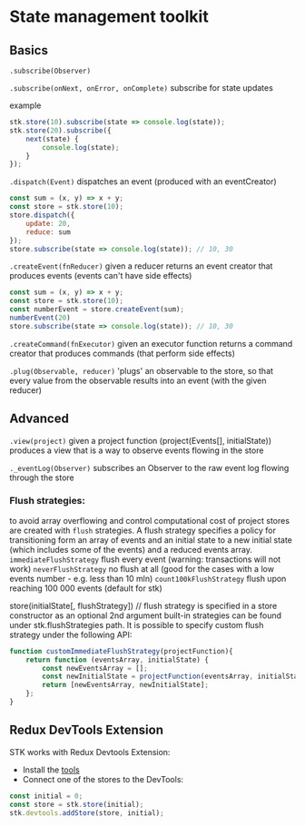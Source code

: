 # State management toolkit


## Basics
`.subscribe(Observer)`

`.subscribe(onNext, onError, onComplete)`
subscribe for state updates

example
```javascript
stk.store(10).subscribe(state => console.log(state));
stk.store(20).subscribe({
    next(state) {
        console.log(state);
    }
});
```

`.dispatch(Event)`
dispatches an event (produced with an eventCreator)
```javascript
const sum = (x, y) => x + y;
const store = stk.store(10);
store.dispatch({
    update: 20,
    reduce: sum
});
store.subscribe(state => console.log(state)); // 10, 30
```

`.createEvent(fnReducer)`
given a reducer returns an event creator that produces events (events can't have side effects)
```javascript
const sum = (x, y) => x + y;
const store = stk.store(10);
const numberEvent = store.createEvent(sum);
numberEvent(20)
store.subscribe(state => console.log(state)); // 10, 30
```

`.createCommand(fnExecutor)`
given an executor function returns a command creator that produces commands (that perform side effects)

`.plug(Observable, reducer)`
'plugs' an observable to the store, so that every value from the observable results into an event (with the given reducer)


## Advanced
`.view(project)`
given a project function (project(Events[], initialState)) produces a view that is a way to observe events flowing in the store

`._eventLog(Observer)`
subscribes an Observer to the raw event log flowing through the store

### Flush strategies:
to avoid array overflowing and control computational cost of project stores are created with `flush` strategies.
A flush strategy specifies a policy for transitioning form an array of events and an initial state to a new initial state (which includes some of the events) and a reduced events array.
`immediateFlushStrategy` flush every event (warning: transactions will not work)
`neverFlushStrategy` no flush at all (good for the cases with a low events number - e.g. less than 10 mln)
`count100kFlushStrategy` flush upon reaching 100 000 events (default for stk)

store(initialState[, flushStrategy]) // flush strategy is specified in a store constructor as an optional 2nd argument
built-in strategies can be found under stk.flushStrategies path.
It is possible to specify custom flush strategy under the following API:
```javascript
function customImmediateFlushStrategy(projectFunction){
    return function (eventsArray, initialState) {
        const newEventsArray = [];
        const newInitialState = projectFunction(eventsArray, initialState);
        return [newEventsArray, newInitialState];
    };
}
```

## Redux DevTools Extension
STK works with Redux Devtools Extension:
- Install the [tools](https://github.com/zalmoxisus/redux-devtools-extension)
- Connect one of the stores to the DevTools:
```javascript
const initial = 0;
const store = stk.store(initial);
stk.devtools.addStore(store, initial);
```